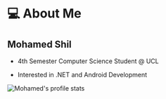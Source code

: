 # 💻 About Me
## Mohamed Shil

- 4th Semester Computer Science Student @ UCL

- Interested in .NET and Android Development

![Mohamed's profile stats](https://github-readme-stats.vercel.app/api?username=Moha2088&show_icons=true&theme=radical)
